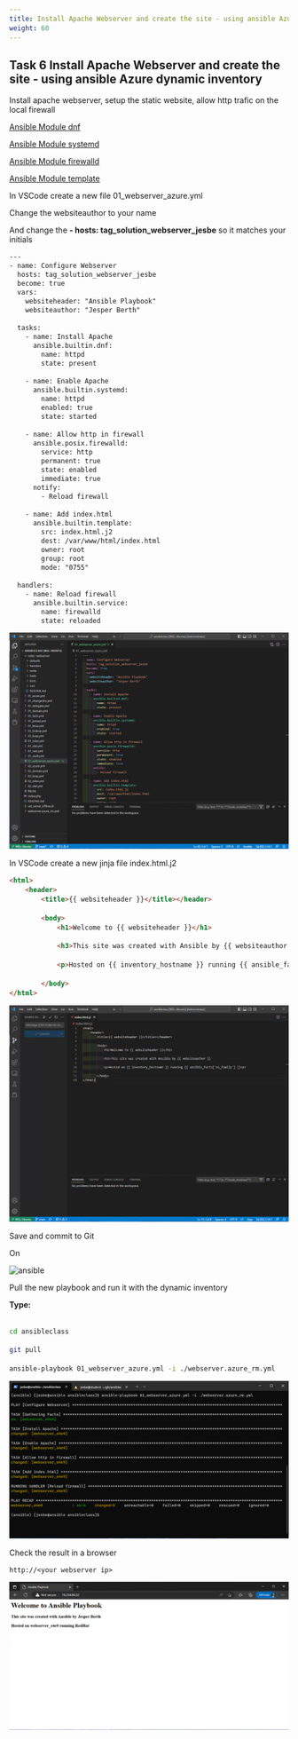 ```yaml
---
title: Install Apache Webserver and create the site - using ansible Azure dynamic inventory
weight: 60
---
```


## Task 6 Install Apache Webserver and create the site - using ansible Azure dynamic inventory

Install apache webserver, setup the static website, allow http trafic on the local firewall

[Ansible Module dnf](https://docs.ansible.com/ansible/latest/modules/dnf_module.html)

[Ansible Module systemd](https://docs.ansible.com/ansible/latest/modules/systemd_module.html)

[Ansible Module firewalld](https://docs.ansible.com/ansible/latest/modules/firewalld_module.html)

[Ansible Module template](https://docs.ansible.com/ansible/latest/modules/template_module.html)

In VSCode create a new file 01_webserver_azure.yml

Change the websiteauthor to your name

And change the **- hosts: tag_solution_webserver_jesbe** so it matches your initials

```ansible
---
- name: Configure Webserver
  hosts: tag_solution_webserver_jesbe
  become: true
  vars:
    websiteheader: "Ansible Playbook"
    websiteauthor: "Jesper Berth"

  tasks:
    - name: Install Apache
      ansible.builtin.dnf:
        name: httpd
        state: present

    - name: Enable Apache
      ansible.builtin.systemd:
        name: httpd
        enabled: true
        state: started

    - name: Allow http in firewall
      ansible.posix.firewalld:
        service: http
        permanent: true
        state: enabled
        immediate: true
      notify:
        - Reload firewall

    - name: Add index.html
      ansible.builtin.template:
        src: index.html.j2
        dest: /var/www/html/index.html
        owner: root
        group: root
        mode: "0755"

  handlers:
    - name: Reload firewall
      ansible.builtin.service:
        name: firewalld
        state: reloaded

```

![Alt text](images/021_webserver_playbook.png?raw=true "azure install httpd playbook")

In VSCode create a new jinja file index.html.j2

```html
<html>
    <header>
        <title>{{ websiteheader }}</title></header>

        <body>
            <h1>Welcome to {{ websiteheader }}</h1>

            <h3>This site was created with Ansible by {{ websiteauthor }}

            <p>Hosted on {{ inventory_hostname }} running {{ ansible_facts['os_family'] }}<p>

        </body>
</html>
```

![Alt text](images/022_webserver_template.png?raw=true "azure template")

Save and commit to Git

On

![ansible](/images/ansible.png)

Pull the new playbook and run it with the dynamic inventory

**Type:**

```bash

cd ansibleclass

git pull

ansible-playbook 01_webserver_azure.yml -i ./webserver.azure_rm.yml

```

![Alt text](images/023_webserver_run.png?raw=true "webserver playbook run")

Check the result in a browser

```code
http://<your webserver ip>
```

![Alt text](images/024_webserver_site.png?raw=true "webserver site")
